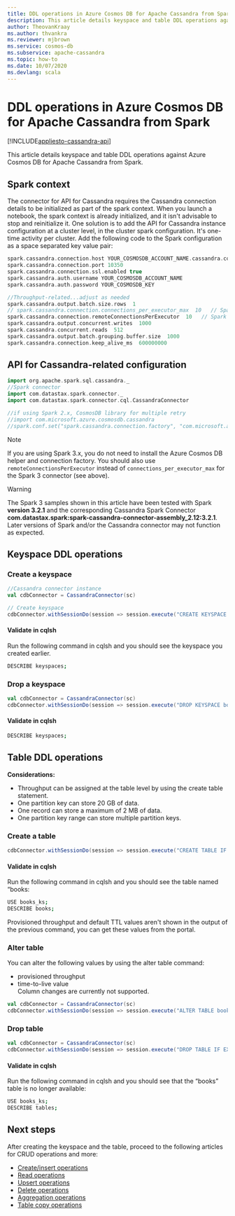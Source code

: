 ```yaml
---
title: DDL operations in Azure Cosmos DB for Apache Cassandra from Spark
description: This article details keyspace and table DDL operations against Azure Cosmos DB for Apache Cassandra from Spark.
author: TheovanKraay
ms.author: thvankra
ms.reviewer: mjbrown
ms.service: cosmos-db
ms.subservice: apache-cassandra
ms.topic: how-to
ms.date: 10/07/2020
ms.devlang: scala
---
```


# DDL operations in Azure Cosmos DB for Apache Cassandra from Spark
[!INCLUDE[appliesto-cassandra-api](../includes/appliesto-cassandra-api.md)]

This article details keyspace and table DDL operations against Azure Cosmos DB for Apache Cassandra from Spark.

## Spark context

 The connector for API for Cassandra requires the Cassandra connection details to be initialized as part of the spark context. When you launch a notebook, the spark context is already initialized, and it isn't advisable to stop and reinitialize it. One solution is to add the API for Cassandra instance configuration at a cluster level, in the cluster spark configuration. It's one-time activity per cluster. Add the following code to the Spark configuration as a space separated key value pair:
 
  ```scala
  spark.cassandra.connection.host YOUR_COSMOSDB_ACCOUNT_NAME.cassandra.cosmosdb.azure.com
  spark.cassandra.connection.port 10350
  spark.cassandra.connection.ssl.enabled true
  spark.cassandra.auth.username YOUR_COSMOSDB_ACCOUNT_NAME
  spark.cassandra.auth.password YOUR_COSMOSDB_KEY

  //Throughput-related...adjust as needed
  spark.cassandra.output.batch.size.rows  1  
  // spark.cassandra.connection.connections_per_executor_max  10   // Spark 2.x
  spark.cassandra.connection.remoteConnectionsPerExecutor  10   // Spark 3.x
  spark.cassandra.output.concurrent.writes  1000  
  spark.cassandra.concurrent.reads  512  
  spark.cassandra.output.batch.grouping.buffer.size  1000  
  spark.cassandra.connection.keep_alive_ms  600000000  
  ```

## API for Cassandra-related configuration 

```scala
import org.apache.spark.sql.cassandra._
//Spark connector
import com.datastax.spark.connector._
import com.datastax.spark.connector.cql.CassandraConnector

//if using Spark 2.x, CosmosDB library for multiple retry
//import com.microsoft.azure.cosmosdb.cassandra
//spark.conf.set("spark.cassandra.connection.factory", "com.microsoft.azure.cosmosdb.cassandra.CosmosDbConnectionFactory")
```

> [!NOTE]
> If you are using Spark 3.x, you do not need to install the Azure Cosmos DB helper and connection factory. You should also use `remoteConnectionsPerExecutor` instead of `connections_per_executor_max` for the Spark 3 connector (see above).

> [!WARNING]
> The Spark 3 samples shown in this article have been tested with Spark **version 3.2.1** and the corresponding Cassandra Spark Connector **com.datastax.spark:spark-cassandra-connector-assembly_2.12:3.2.1**. Later versions of Spark and/or the Cassandra connector may not function as expected.

## Keyspace DDL operations

### Create a keyspace

```scala
//Cassandra connector instance
val cdbConnector = CassandraConnector(sc)

// Create keyspace
cdbConnector.withSessionDo(session => session.execute("CREATE KEYSPACE IF NOT EXISTS books_ks WITH REPLICATION = {'class': 'SimpleStrategy', 'replication_factor': 1 } "))
```

#### Validate in cqlsh

Run the following command in cqlsh and you should see the keyspace you created earlier.

```bash
DESCRIBE keyspaces;
```

### Drop a keyspace

```scala
val cdbConnector = CassandraConnector(sc)
cdbConnector.withSessionDo(session => session.execute("DROP KEYSPACE books_ks"))
```

#### Validate in cqlsh

```bash
DESCRIBE keyspaces;
```
## Table DDL operations

**Considerations:**  

- Throughput can be assigned at the table level by using the create table statement.  
- One partition key can store 20 GB of data.  
- One record can store a maximum of 2 MB of data.  
- One partition key range can store multiple partition keys.

### Create a table

```scala
cdbConnector.withSessionDo(session => session.execute("CREATE TABLE IF NOT EXISTS books_ks.books(book_id TEXT,book_author TEXT, book_name TEXT,book_pub_year INT,book_price FLOAT, PRIMARY KEY(book_id,book_pub_year)) WITH cosmosdb_provisioned_throughput=4000 , WITH default_time_to_live=630720000;"))
```

#### Validate in cqlsh

Run the following command in cqlsh and you should see the table named “books: 

```bash
USE books_ks;
DESCRIBE books;
```

Provisioned throughput and default TTL values aren't shown in the output of the previous command, you can get these values from the portal.

### Alter table

You can alter the following values by using the alter table command:

* provisioned throughput 
* time-to-live value
<br>Column changes are currently not supported.

```scala
val cdbConnector = CassandraConnector(sc)
cdbConnector.withSessionDo(session => session.execute("ALTER TABLE books_ks.books WITH cosmosdb_provisioned_throughput=8000, WITH default_time_to_live=0;"))
```

### Drop table

```scala
val cdbConnector = CassandraConnector(sc)
cdbConnector.withSessionDo(session => session.execute("DROP TABLE IF EXISTS books_ks.books;"))
```

#### Validate in cqlsh

Run the following command in cqlsh and you should see that the “books” table is no longer available:

```bash
USE books_ks;
DESCRIBE tables;
```

## Next steps

After creating the keyspace and the table, proceed to the following articles for CRUD operations and more:
 
* [Create/insert operations](spark-create-operations.md)  
* [Read operations](spark-read-operation.md)  
* [Upsert operations](spark-upsert-operations.md)  
* [Delete operations](spark-delete-operation.md)  
* [Aggregation operations](spark-aggregation-operations.md)  
* [Table copy operations](spark-table-copy-operations.md)  